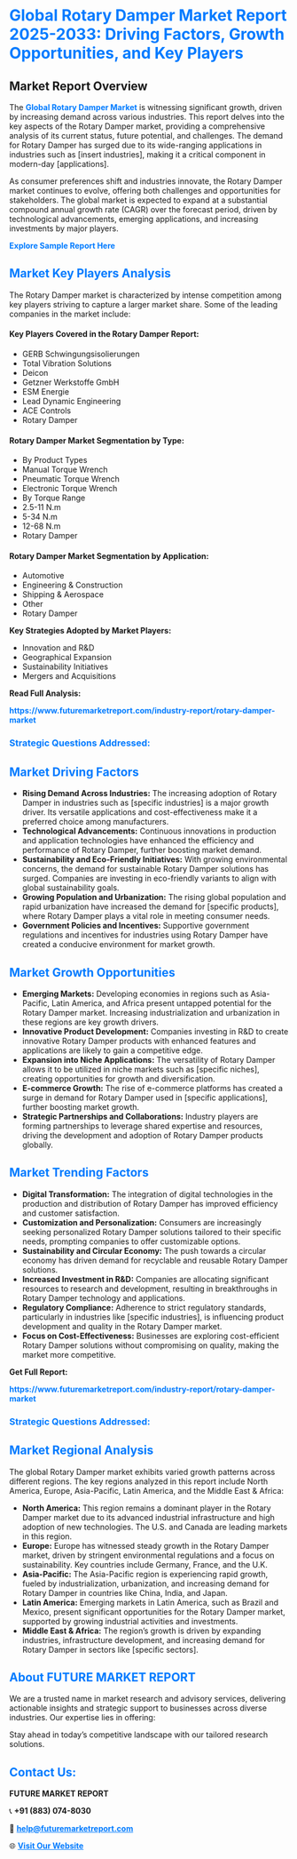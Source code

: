 <h1 style="color: #007BFF;">Global Rotary Damper Market Report 2025-2033: Driving Factors, Growth Opportunities, and Key Players</h1>

<section id="overview">
<h2>Market Report Overview</h2>
<p>The <a href="https://www.futuremarketreport.com/industry-report/rotary-damper-market" style="color: #007BFF; text-decoration: none;"><strong>Global Rotary Damper Market</strong></a> is witnessing significant growth, driven by increasing demand across various industries. This report delves into the key aspects of the Rotary Damper market, providing a comprehensive analysis of its current status, future potential, and challenges. The demand for Rotary Damper has surged due to its wide-ranging applications in industries such as [insert industries], making it a critical component in modern-day [applications].</p>
<p>As consumer preferences shift and industries innovate, the Rotary Damper market continues to evolve, offering both challenges and opportunities for stakeholders. The global market is expected to expand at a substantial compound annual growth rate (CAGR) over the forecast period, driven by technological advancements, emerging applications, and increasing investments by major players.</p>
</section>

<section id="overview">
<p><a href="https://www.futuremarketreport.com/request-sample/reportId=106664" style="color: #007BFF; text-decoration: none;"><strong>Explore Sample Report Here</strong></a></p>
</section>

<section id="key-players">
<h2 style="color: #007BFF;">Market Key Players Analysis</h2>
<p>The Rotary Damper market is characterized by intense competition among key players striving to capture a larger market share. Some of the leading companies in the market include:</p>
<h4>Key Players Covered in the Rotary Damper Report:</h4>
<ul><li>GERB Schwingungsisolierungen</li><li>Total Vibration Solutions</li><li>Deicon</li><li>Getzner Werkstoffe GmbH</li><li>ESM Energie</li><li>Lead Dynamic Engineering</li><li>ACE Controls</li><li>Rotary Damper</li></ul>
<h4>Rotary Damper Market Segmentation by Type:</h4>
<ul><li>By Product Types</li><li>Manual Torque Wrench</li><li>Pneumatic Torque Wrench</li><li>Electronic Torque Wrench</li><li>By Torque Range</li><li>2.5-11 N.m</li><li>5-34 N.m</li><li>12-68 N.m</li><li>Rotary Damper</li></ul>

<h4>Rotary Damper Market Segmentation by Application:</h4>
<ul><li>Automotive</li><li>Engineering &amp; Construction</li><li>Shipping &amp; Aerospace</li><li>Other</li><li>Rotary Damper</li></ul>
<p><strong>Key Strategies Adopted by Market Players:</strong></p>
<ul>
<li>Innovation and R&D</li>
<li>Geographical Expansion</li>
<li>Sustainability Initiatives</li>
<li>Mergers and Acquisitions</li>
</ul>
</section>

<section>
<p><strong>Read Full Analysis: </strong></p><a href="https://www.futuremarketreport.com/industry-report/rotary-damper-market" style="color: #007BFF; text-decoration: none;"><strong>https://www.futuremarketreport.com/industry-report/rotary-damper-market</strong></a>
<h3 style="color: #007BFF;">Strategic Questions Addressed:</h3>
</section>

<section id="driving-factors">
<h2 style="color: #007BFF;">Market Driving Factors</h2>
<ul>
<li><strong>Rising Demand Across Industries:</strong> The increasing adoption of Rotary Damper in industries such as [specific industries] is a major growth driver. Its versatile applications and cost-effectiveness make it a preferred choice among manufacturers.</li>
<li><strong>Technological Advancements:</strong> Continuous innovations in production and application technologies have enhanced the efficiency and performance of Rotary Damper, further boosting market demand.</li>
<li><strong>Sustainability and Eco-Friendly Initiatives:</strong> With growing environmental concerns, the demand for sustainable Rotary Damper solutions has surged. Companies are investing in eco-friendly variants to align with global sustainability goals.</li>
<li><strong>Growing Population and Urbanization:</strong> The rising global population and rapid urbanization have increased the demand for [specific products], where Rotary Damper plays a vital role in meeting consumer needs.</li>
<li><strong>Government Policies and Incentives:</strong> Supportive government regulations and incentives for industries using Rotary Damper have created a conducive environment for market growth.</li>
</ul>
</section>

<section id="growth-opportunities">
<h2 style="color: #007BFF;">Market Growth Opportunities</h2>
<ul>
<li><strong>Emerging Markets:</strong> Developing economies in regions such as Asia-Pacific, Latin America, and Africa present untapped potential for the Rotary Damper market. Increasing industrialization and urbanization in these regions are key growth drivers.</li>
<li><strong>Innovative Product Development:</strong> Companies investing in R&D to create innovative Rotary Damper products with enhanced features and applications are likely to gain a competitive edge.</li>
<li><strong>Expansion into Niche Applications:</strong> The versatility of Rotary Damper allows it to be utilized in niche markets such as [specific niches], creating opportunities for growth and diversification.</li>
<li><strong>E-commerce Growth:</strong> The rise of e-commerce platforms has created a surge in demand for Rotary Damper used in [specific applications], further boosting market growth.</li>
<li><strong>Strategic Partnerships and Collaborations:</strong> Industry players are forming partnerships to leverage shared expertise and resources, driving the development and adoption of Rotary Damper products globally.</li>
</ul>
</section>

<section id="trending-factors">
<h2 style="color: #007BFF;">Market Trending Factors</h2>
<ul>
<li><strong>Digital Transformation:</strong> The integration of digital technologies in the production and distribution of Rotary Damper has improved efficiency and customer satisfaction.</li>
<li><strong>Customization and Personalization:</strong> Consumers are increasingly seeking personalized Rotary Damper solutions tailored to their specific needs, prompting companies to offer customizable options.</li>
<li><strong>Sustainability and Circular Economy:</strong> The push towards a circular economy has driven demand for recyclable and reusable Rotary Damper solutions.</li>
<li><strong>Increased Investment in R&D:</strong> Companies are allocating significant resources to research and development, resulting in breakthroughs in Rotary Damper technology and applications.</li>
<li><strong>Regulatory Compliance:</strong> Adherence to strict regulatory standards, particularly in industries like [specific industries], is influencing product development and quality in the Rotary Damper market.</li>
<li><strong>Focus on Cost-Effectiveness:</strong> Businesses are exploring cost-efficient Rotary Damper solutions without compromising on quality, making the market more competitive.</li>
</ul>
</section>

<section>
<p><strong>Get Full Report: </strong></p><a href="https://www.futuremarketreport.com/industry-report/rotary-damper-market" style="color: #007BFF; text-decoration: none;"><strong>https://www.futuremarketreport.com/industry-report/rotary-damper-market</strong></a>
<h3 style="color: #007BFF;">Strategic Questions Addressed:</h3>
</section>


<section id="regional-analysis">
<h2 style="color: #007BFF;">Market Regional Analysis</h2>
<p>The global Rotary Damper market exhibits varied growth patterns across different regions. The key regions analyzed in this report include North America, Europe, Asia-Pacific, Latin America, and the Middle East & Africa:</p>
<ul>
<li><strong>North America:</strong> This region remains a dominant player in the Rotary Damper market due to its advanced industrial infrastructure and high adoption of new technologies. The U.S. and Canada are leading markets in this region.</li>
<li><strong>Europe:</strong> Europe has witnessed steady growth in the Rotary Damper market, driven by stringent environmental regulations and a focus on sustainability. Key countries include Germany, France, and the U.K.</li>
<li><strong>Asia-Pacific:</strong> The Asia-Pacific region is experiencing rapid growth, fueled by industrialization, urbanization, and increasing demand for Rotary Damper in countries like China, India, and Japan.</li>
<li><strong>Latin America:</strong> Emerging markets in Latin America, such as Brazil and Mexico, present significant opportunities for the Rotary Damper market, supported by growing industrial activities and investments.</li>
<li><strong>Middle East & Africa:</strong> The region’s growth is driven by expanding industries, infrastructure development, and increasing demand for Rotary Damper in sectors like [specific sectors].</li>
</ul>
</section>

<footer>
<h2 style="color: #007BFF;">About FUTURE MARKET REPORT</h2>
<p>We are a trusted name in market research and advisory services, delivering actionable insights and strategic support to businesses across diverse industries. Our expertise lies in offering:</p>

<p>Stay ahead in today’s competitive landscape with our tailored research solutions.</p>

<h2 style="color: #007BFF;">Contact Us:</h2>
<p><strong>FUTURE MARKET REPORT</strong></p>
<p>📞 <strong>+91 (883) 074-8030</strong></p>
<p>📧 <strong><a href="mailto:help@futuremarketreport.com" style="color: #007BFF;">help@futuremarketreport.com</a></strong></p>
<p>🌐 <strong><a href="https://www.futuremarketreport.com/" style="color: #007BFF;">Visit Our Website</a></strong></p>
</footer>